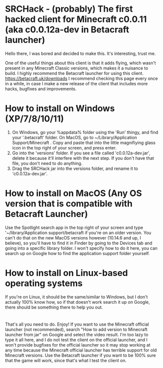 # SRCHack - (probably) The first hacked client for Minecraft c0.0.11 (aka c0.0.12a-dev in Betacraft launcher)


Hello there, I was bored and decided to make this. It's interesting, trust me.

One of the useful things about this client is that it adds flying, which wasn't present in any Minecraft Classic versions, which makes it a nuisance to build.
I highly recommend the Betacraft launcher for using this client. https://betacraft.uk/downloads
I recommend checking this page every once in a while, in case I make a new release of the client that includes more hacks, bugfixes and improvements.

# How to install on Windows (XP/7/8/10/11)
1. On Windows, go your %appdata% folder using the 'Run' thingy, and find your '.betacraft' folder. On MacOS, go to ~/Library/Application Support/Minecraft . Copy and paste that into the little magnifiying glass icon in the top right of your screen, and press enter.
2. Go into the 'versions' folder. If you see a file called 'c0.0.12a-dev.jar', delete it because it'll interfere with the next step. If you don't have that file, you don't need to do anything.
3. Drag the SRCHack jar into the versions folder, and rename it to 'c0.0.12a-dev.jar'. 

# How to install on MacOS (Any OS version that is compatible with Betacraft Launcher)
Use the Spotlight search app in the top right of your screen and type '~/library/Application support/betacraft if you're on an older version. You can't do that on the new MacOS versions however (10.14.6 and up, I believe), so you'll have to find it in Finder by going to the Devices tab and going into a specific library folder. I won't specify how to do it here, you can search up on Google how to find the application support folder yourself.

# How to install on Linux-based operating systems
If you're on Linux, it should be the same/similar to Windows, but I don't actually 100% know how, so if that doesn't work search it up on Google, there should be something there to help you out.

# 
That's all you need to do. Enjoy!
If you want to use the Minecraft official launcher (not recommended), search "How to add version to Minecraft launcher from jar" on Google and select the video result. I'm too lazy to type it all here, and I do not test the client on the official launcher, and I won't provide bugfixes for the official launcher so it may stop working at any time because the Minecraft official launcher has terrible support for old Minecraft versions. Use the Betacraft launcher if you want to be 100% sure that the game will work, since that's what I test the client on.
